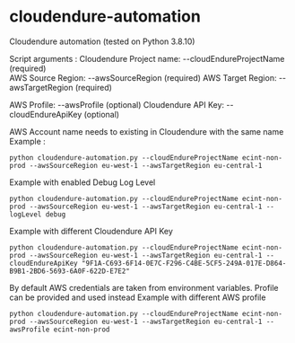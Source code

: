 # cloudendure-automation

Cloudendure automation (tested on Python 3.8.10)

Script arguments :
 Cloudendure Project name: --cloudEndureProjectName (required)  
 AWS Source Region: --awsSourceRegion (required)
 AWS Target Region: --awsTargetRegion (required)

 AWS Profile: --awsProfile (optional)
 Cloudendure API Key: --cloudEndureApiKey (optional)  

AWS Account name needs to existing in Cloudendure with the same name
Example :
```
python cloudendure-automation.py --cloudEndureProjectName ecint-non-prod --awsSourceRegion eu-west-1 --awsTargetRegion eu-central-1
```

Example with enabled Debug Log Level
```
python cloudendure-automation.py --cloudEndureProjectName ecint-non-prod --awsSourceRegion eu-west-1 --awsTargetRegion eu-central-1 --logLevel debug
```

Example with different Cloudendure API Key
```
python cloudendure-automation.py --cloudEndureProjectName ecint-non-prod --awsSourceRegion eu-west-1 --awsTargetRegion eu-central-1 --cloudEndureApiKey "9F1A-C693-6F14-0E7C-F296-C4BE-5CF5-249A-017E-D864-B9B1-2BD6-5693-6A0F-622D-E7E2"
```

By default AWS credentials are taken from environment variables. Profile can be provided and used instead
Example with different AWS profile
```
python cloudendure-automation.py --cloudEndureProjectName ecint-non-prod --awsSourceRegion eu-west-1 --awsTargetRegion eu-central-1 --awsProfile ecint-non-prod
```
